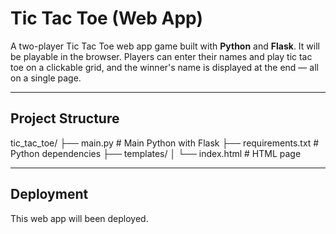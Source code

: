 
# Tic Tac Toe (Web App)

A two-player Tic Tac Toe web app game built with **Python** and **Flask**. It will be playable in the browser. Players can enter their names and play tic tac toe on a clickable grid, and the winner's name is displayed at the end — all on a single page.

---

## Project Structure

tic_tac_toe/
├── main.py # Main Python with Flask
├── requirements.txt # Python dependencies
├── templates/
│ └── index.html # HTML page

---

## Deployment

This web app will been deployed. 
